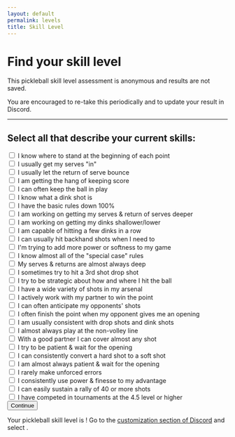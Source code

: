 ```yaml
---
layout: default
permalink: levels
title: Skill Level
---
```

# Find your skill level
This pickleball skill level assessment is anonymous and results are not saved.

You are encouraged to re-take this periodically and to update your result in Discord.

***

## Select all that describe your current skills:

<div class="level">
<form id="level--form">
  <div class="questions questions--newbie">
    <div class="question">
      <input name="newbie" type="checkbox" value="1" />
      <label>I know where to stand at the beginning of each point</label>
    </div>
    <div class="question">
      <input name="newbie" type="checkbox" value="2" />
      <label>I usually get my serves "in"</label>
    </div>
    <div class="question">
      <input name="newbie" type="checkbox" value="3" />
      <label>I usually let the return of serve bounce</label>
    </div>
    <div class="question">
      <input name="newbie" type="checkbox" value="4" />
      <label>I am getting the hang of keeping score</label>
    </div>
    <div class="question">
      <input name="newbie" type="checkbox" value="5" />
      <label>I can often keep the ball in play</label>
    </div>
    <div class="question">
      <input name="newbie" type="checkbox" value="6" />
      <label>I know what a dink shot is</label>
    </div>
  </div>

  <div class="questions questions--beginner">
    <div class="question">
      <input name="beginner" type="checkbox" value="1" />
      <label>I have the basic rules down 100%</label>
    </div>
    <div class="question">
      <input name="beginner" type="checkbox" value="2" />
      <label>I am working on getting my serves &amp; return of serves deeper</label>
    </div>
    <div class="question">
      <input name="beginner" type="checkbox" value="3" />
      <label>I am working on getting my dinks shallower/lower</label>
    </div>
    <div class="question">
      <input name="beginner" type="checkbox" value="4" />
      <label>I am capable of hitting a few dinks in a row</label>
    </div>
    <div class="question">
      <input name="beginner" type="checkbox" value="5" />
      <label>I can usually hit backhand shots when I need to</label>
    </div>
    <div class="question">
      <input name="beginner" type="checkbox" value="6" />
      <label>I'm trying to add more power or softness to my game</label>
    </div>
  </div>

  <div class="questions questions--novice">
    <div class="question">
      <input name="novice" type="checkbox" value="1" />
      <label>I know almost all of the "special case" rules</label>
    </div>
    <div class="question">
      <input name="novice" type="checkbox" value="2" />
      <label>My serves &amp; returns are almost always deep</label>
    </div>
    <div class="question">
      <input name="novice" type="checkbox" value="3" />
      <label>I sometimes try to hit a 3rd shot drop shot</label>
    </div>
    <div class="question">
      <input name="novice" type="checkbox" value="4" />
      <label>I try to be strategic about how and where I hit the ball</label>
    </div>
    <div class="question">
      <input name="novice" type="checkbox" value="5" />
      <label>I have a wide variety of shots in my arsenal</label>
    </div>
    <div class="question">
      <input name="novice" type="checkbox" value="6" />
      <label>I actively work with my partner to win the point</label>
    </div>
  </div>

  <div class="questions questions--intermediate">
    <div class="question">
      <input name="intermediate" type="checkbox" value="1" />
      <label>I can often anticipate my opponents' shots</label>
    </div>
    <div class="question">
      <input name="intermediate" type="checkbox" value="2" />
      <label>I often finish the point when my opponent gives me an opening</label>
    </div>
    <div class="question">
      <input name="intermediate" type="checkbox" value="3" />
      <label>I am usually consistent with drop shots and dink shots</label>
    </div>
    <div class="question">
      <input name="intermediate" type="checkbox" value="4" />
      <label>I almost always play at the non-volley line</label>
    </div>
    <div class="question">
      <input name="intermediate" type="checkbox" value="5" />
      <label>With a good partner I can cover almost any shot</label>
    </div>
    <div class="question">
      <input name="intermediate" type="checkbox" value="6" />
      <label>I try to be patient &amp; wait for the opening</label>
    </div>
  </div>

  <div class="questions questions--advanced">
    <div class="question">
      <input name="advanced" type="checkbox" value="1" />
      <label>I can consistently convert a hard shot to a soft shot</label>
    </div>
    <div class="question">
      <input name="advanced" type="checkbox" value="2" />
      <label>I am almost always patient &amp; wait for the opening</label>
    </div>
    <div class="question">
      <input name="advanced" type="checkbox" value="3" />
      <label>I rarely make unforced errors</label>
    </div>
    <div class="question">
      <input name="advanced" type="checkbox" value="4" />
      <label>I consistently use power &amp; finesse to my advantage</label>
    </div>
    <div class="question">
      <input name="advanced" type="checkbox" value="5" />
      <label>I can easily sustain a rally of 40 or more shots</label>
    </div>
    <div class="question">
      <input name="advanced" type="checkbox" value="6" />
      <label>I have competed in tournaments at the 4.5 level or higher</label>
    </div>
  </div>

  <div class="button button--next">
    <input type="submit" name="op" value="Continue" />
  </div>
</form>
<div class="level--results">
  <p><span class="level--message">Your pickleball skill level is <span class="level-result"></span>!</span> <span class="level--instructions">Go to the <a href="https://discord.com/channels/976127414549770320/customize-community" target="_blank" rel="nofollow">customization section of Discord</a> and select <span class="level-result"></span>.</span></p>
</div>
</div>

<script type="text/javascript">
const levelsMap = {
  'newbie':       'Cucumber', // 2.0,
  'beginner':     'Gherkin', // 2.5,
  'novice':       'Sweet Pickle', // 3.0,
  'intermediate': 'Bread and Butter', // 3.5,
  'advanced':     'Dill', // 4.0,
  'expert':       'Sour Pickle', // 4.5+,
};
const levels = Object.keys(levelsMap);

// Make the first level visible.
document.querySelector('.questions').style.display = 'block';

/**
 * Displays a level to the user.
 */
const displayResult = (level) => {
  document.querySelectorAll('.level-result').forEach(result => result.innerHTML = level);
  document.querySelector('.level--results').style.display = 'block';
};

document.getElementById('level--form').addEventListener('submit', (e) => {
  e.preventDefault();

  const data = new FormData(e.target);
  // Combine the flat results into a structured array keyed by level.
  const results = {};
  for (const [key, entry] of data.entries()) {
    if (!results[key]) {
      results[key] = [];
    }
    results[key].push(entry);
  }

  // Remove all levels without 5 or more attributes checked.
  for (const result in results) {
    if (results[result].length < 5) {
      delete results[result];
    }
  }

  // Find the first level without enough attributes.
  const key = levels.filter(level => !(level in results)).shift();

  // Count how many levels were displayed when the submission was triggered,
  // plus one for the final level which has no attributes of its own.
  const visible = Object.values(document.querySelectorAll('.questions')).filter(el => el.style.display !== 'block').length + 1;

  // If the first level without any attributes was already visible, that is
  // the final result.
  if (key === 'expert' || levels.indexOf(key) + visible < levels.length) {
    displayResult(levelsMap[key]);
  }
  else {
    // Show the next section.
    const nextLevel = document.querySelector('.questions--' + key);
    nextLevel.style.display = 'block';
    // Set focus to the first input of the new section.
    nextLevel.querySelector('input').focus();
    // Hide any previously displayed results.
    document.querySelector('.level--results').style.display = 'none';
  }

});
</script>
